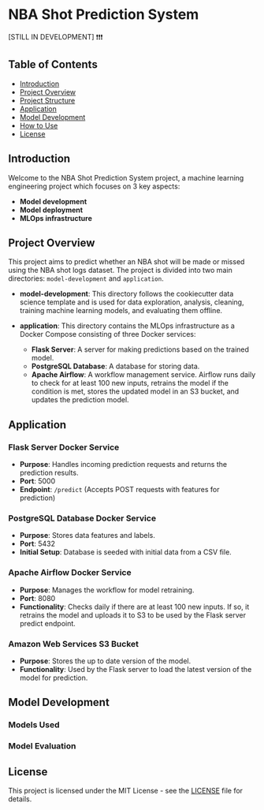 # NBA Shot Prediction System

[STILL IN DEVELOPMENT] ❗❗❗

## Table of Contents
- [Introduction](#introduction)
- [Project Overview](#project-overview)
- [Project Structure](#project-structure)
- [Application](#application)
- [Model Development](#model-development)
- [How to Use](#how-to-use)
- [License](#license)

## Introduction

Welcome to the NBA Shot Prediction System project, a machine learning engineering project which focuses on 3 key aspects:
- **Model development**
- **Model deployment**
- **MLOps infrastructure**

## Project Overview

This project aims to predict whether an NBA shot will be made or missed using the NBA shot logs dataset. The project is divided into two main directories: ```model-development``` and ```application```.

- **model-development**: This directory follows the cookiecutter data science template and is used for data exploration, analysis, cleaning, training machine learning models, and evaluating them offline.
  
- **application**: This directory contains the MLOps infrastructure as a Docker Compose consisting of three Docker services:
  - **Flask Server**: A server for making predictions based on the trained model.
  - **PostgreSQL Database**: A database for storing data.
  - **Apache Airflow**: A workflow management service. Airflow runs daily to check for at least 100 new inputs, retrains the model if the condition is met, stores the updated model in an S3 bucket, and updates the prediction model.

## Application

### Flask Server Docker Service

- **Purpose**: Handles incoming prediction requests and returns the prediction results.
- **Port**: 5000
- **Endpoint**: `/predict` (Accepts POST requests with features for prediction)

### PostgreSQL Database Docker Service

- **Purpose**: Stores data features and labels.
- **Port**: 5432
- **Initial Setup**: Database is seeded with initial data from a CSV file.

### Apache Airflow Docker Service

- **Purpose**: Manages the workflow for model retraining.
- **Port**: 8080
- **Functionality**: Checks daily if there are at least 100 new inputs. If so, it retrains the model and uploads it to S3 to be used by the Flask server predict endpoint.

### Amazon Web Services S3 Bucket

- **Purpose**: Stores the up to date version of the model.
- **Functionality**: Used by the Flask server to load the latest version of the model for prediction.

## Model Development

### Models Used

### Model Evaluation

## License

This project is licensed under the MIT License - see the [LICENSE](LICENSE) file for details.
